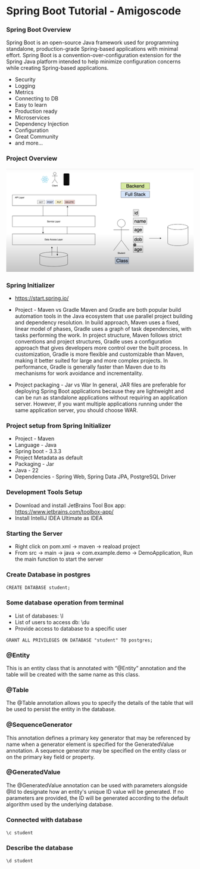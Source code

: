 # Spring Boot Tutorial - Amigoscode

### Spring Boot Overview
Spring Boot is an open-source Java framework used for programming standalone, production-grade Spring-based applications with minimal effort. Spring Boot is a convention-over-configuration extension for the Spring Java platform intended to help minimize configuration concerns while creating Spring-based applications.

* Security
* Logging
* Metrics
* Connecting to DB
* Easy to learn
* Production ready
* Microservices
* Dependency Injection
* Configuration
* Great Community
* and more...

### Project Overview
<img src="images/1.png" height="auto" width="auto" />

### Spring Initializer
* https://start.spring.io/
* Project - Maven vs Gradle
Maven and Gradle are both popular build automation tools in the Java ecosystem that use parallel project building and dependency resolution. In build approach, Maven uses a fixed, linear model of phases, Gradle uses a graph of task dependencies, with tasks performing the work. In project structure, Maven follows strict conventions and project structures, Gradle uses a configuration approach that gives developers more control over the built process. In customization, Gradle is more flexible and customizable than Maven, making it better suited for large and more complex projects. In performance, Gradle is generally faster than Maven due to its mechanisms for work avoidance and incrementality.

* Project packaging - Jar vs War
In general, JAR files are preferable for deploying Spring Boot applications because they are lightweight and can be run as standalone applications without requiring an application server. However, if you want multiple applications running under the same application server, you should choose WAR.

### Project setup from Spring Initializer
* Project - Maven
* Language - Java
* Spring boot - 3.3.3
* Project Metadata as default
* Packaging - Jar
* Java - 22
* Dependencies - Spring Web, Spring Data JPA, PostgreSQL Driver

### Development Tools Setup
* Download and install JetBrains Tool Box app: https://www.jetbrains.com/toolbox-app/
* Install IntelliJ IDEA Ultimate as IDEA

### Starting the Server
* Right click on pom.xml -> maven -> reaload project
* From src -> main -> java -> com.example.demo -> DemoApplication, Run the main function to start the server

### Create Database in postgres
```angular2html
CREATE DATABASE student;
```

### Some database operation from terminal
* List of databases: \l
* List of users to access db: \du
* Provide access to database to a specific user
```angular2html
GRANT ALL PRIVILEGES ON DATABASE "student" TO postgres;
```

### @Entity
This is an entity class that is annotated with “@Entity” annotation and the table will be created with the same name as this class.

### @Table
The @Table annotation allows you to specify the details of the table that will be used to persist the entity in the database.

### @SequenceGenerator
This annotation defines a primary key generator that may be referenced by name when a generator element is specified for the GeneratedValue annotation. A sequence generator may be specified on the entity class or on the primary key field or property.

### @GeneratedValue
The @GeneratedValue annotation can be used with parameters alongside @Id to designate how an entity's unique ID value will be generated. If no parameters are provided, the ID will be generated according to the default algorithm used by the underlying database.

### Connected with database
```angular2html
\c student
```
### Describe the database
```
\d student
```